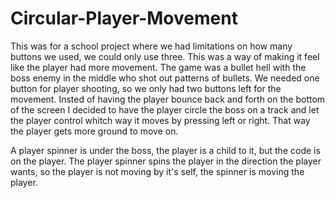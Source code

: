 # Circular-Player-Movement
This was for a school project where we had limitations on how many buttons we used, we could only use three. This was a way of making it feel like the player had more movement. The game was a bullet hell with the boss enemy in the middle who shot out patterns of bullets. We needed one button for player shooting, so we only had two buttons left for the movement. Insted of having the player bounce back and forth on the bottom of the screen I decided to have the player circle the boss on a track and let the player control whitch way it moves by pressing left or right. That way the player gets more ground to move on. 

A player spinner is under the boss, the player is a child to it, but the code is on the player. The player spinner spins the player in the direction the player wants, so the player is not moving by it's self, the spinner is moving the player.
